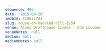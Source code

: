 ```yaml
---
sequence: 486
date: '2015-03-26'
imdbId: tt0051744
slug: house-on-haunted-hill-1959
venue: Alamo Drafthouse Cinema - One Loudoun
venueNotes: null
medium: null
mediumNotes: null
---
```


